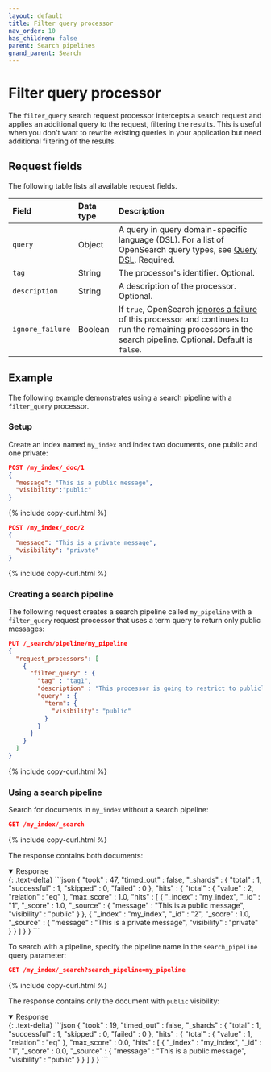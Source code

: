 ```yaml
---
layout: default
title: Filter query processor
nav_order: 10
has_children: false
parent: Search pipelines
grand_parent: Search
---
```


# Filter query processor

The `filter_query` search request processor intercepts a search request and applies an additional query to the request, filtering the results. This is useful when you don't want to rewrite existing queries in your application but need additional filtering of the results.

## Request fields

The following table lists all available request fields.

Field | Data type | Description
:--- | :--- | :---
`query` | Object | A query in query domain-specific language (DSL). For a list of OpenSearch query types, see [Query DSL]({{site.url}}{{site.baseurl}}/opensearch/query-dsl/). Required. 
`tag` | String | The processor's identifier. Optional.
`description` | String | A description of the processor. Optional.
`ignore_failure` | Boolean | If `true`, OpenSearch [ignores a failure]({{site.url}}{{site.baseurl}}/search-plugins/search-pipelines/index/#ignoring-processor-failures) of this processor and continues to run the remaining processors in the search pipeline. Optional. Default is `false`.

## Example 

The following example demonstrates using a search pipeline with a `filter_query` processor.

### Setup

Create an index named `my_index` and index two documents, one public and one private:

```json
POST /my_index/_doc/1
{
  "message": "This is a public message", 
  "visibility":"public"
}
```
{% include copy-curl.html %}

```json
POST /my_index/_doc/2
{
  "message": "This is a private message", 
  "visibility": "private"
}
```
{% include copy-curl.html %}

### Creating a search pipeline 

The following request creates a search pipeline called `my_pipeline` with a `filter_query` request processor that uses a term query to return only public messages:

```json
PUT /_search/pipeline/my_pipeline 
{
  "request_processors": [
    {
      "filter_query" : {
        "tag" : "tag1",
        "description" : "This processor is going to restrict to publicly visible documents",
        "query" : {
          "term": {
            "visibility": "public"
          }
        }
      }
    }
  ]
}
```
{% include copy-curl.html %}

### Using a search pipeline

Search for documents in `my_index` without a search pipeline:

```json
GET /my_index/_search
```
{% include copy-curl.html %}

The response contains both documents:

<details open markdown="block">
  <summary>
    Response
  </summary>
  {: .text-delta}
```json
{
  "took" : 47,
  "timed_out" : false,
  "_shards" : {
    "total" : 1,
    "successful" : 1,
    "skipped" : 0,
    "failed" : 0
  },
  "hits" : {
    "total" : {
      "value" : 2,
      "relation" : "eq"
    },
    "max_score" : 1.0,
    "hits" : [
      {
        "_index" : "my_index",
        "_id" : "1",
        "_score" : 1.0,
        "_source" : {
          "message" : "This is a public message",
          "visibility" : "public"
        }
      },
      {
        "_index" : "my_index",
        "_id" : "2",
        "_score" : 1.0,
        "_source" : {
          "message" : "This is a private message",
          "visibility" : "private"
        }
      }
    ]
  }
}
```
</details>

To search with a pipeline, specify the pipeline name in the `search_pipeline` query parameter:

```json
GET /my_index/_search?search_pipeline=my_pipeline
```
{% include copy-curl.html %}

The response contains only the document with `public` visibility:

<details open markdown="block">
  <summary>
    Response
  </summary>
  {: .text-delta}
```json
{
  "took" : 19,
  "timed_out" : false,
  "_shards" : {
    "total" : 1,
    "successful" : 1,
    "skipped" : 0,
    "failed" : 0
  },
  "hits" : {
    "total" : {
      "value" : 1,
      "relation" : "eq"
    },
    "max_score" : 0.0,
    "hits" : [
      {
        "_index" : "my_index",
        "_id" : "1",
        "_score" : 0.0,
        "_source" : {
          "message" : "This is a public message",
          "visibility" : "public"
        }
      }
    ]
  }
}
```
</details>